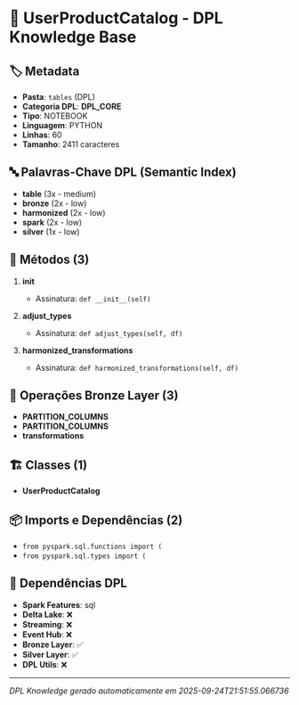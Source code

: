 # 🌊 UserProductCatalog - DPL Knowledge Base

## 🏷️ Metadata
- **Pasta**: `tables` (DPL)
- **Categoria DPL**: **DPL_CORE**
- **Tipo**: NOTEBOOK
- **Linguagem**: PYTHON
- **Linhas**: 60
- **Tamanho**: 2411 caracteres

## 🔤 Palavras-Chave DPL (Semantic Index)
- **table** (3x - medium)
- **bronze** (2x - low)
- **harmonized** (2x - low)
- **spark** (2x - low)
- **silver** (1x - low)

## 🔧 Métodos (3)

 1. **__init__**
    - Assinatura: `def __init__(self)`

 2. **adjust_types**
    - Assinatura: `def adjust_types(self, df)`

 3. **harmonized_transformations**
    - Assinatura: `def harmonized_transformations(self, df)`


## 🥉 Operações Bronze Layer (3)

- **PARTITION_COLUMNS**
- **PARTITION_COLUMNS**
- **transformations**

## 🏗️ Classes (1)

- **UserProductCatalog**

## 📦 Imports e Dependências (2)

- `from pyspark.sql.functions import (`
- `from pyspark.sql.types import (`

## 🔗 Dependências DPL

- **Spark Features**: sql
- **Delta Lake**: ❌
- **Streaming**: ❌
- **Event Hub**: ❌
- **Bronze Layer**: ✅
- **Silver Layer**: ✅
- **DPL Utils**: ❌

---
*DPL Knowledge gerado automaticamente em 2025-09-24T21:51:55.066736*
